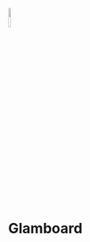 <p><img src="https://github.com/Mespeet/Glamboard/assets/70283394/7bccef83-a28d-483b-a70f-35353906a35e" width="10%" /></p>
<h1>Glamboard</h1>
